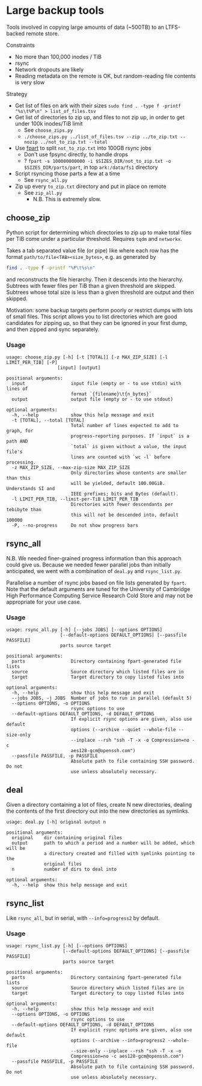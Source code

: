 # Large backup tools

Tools involved in copying large amounts of data (~500TB) to an LTFS-backed remote store.

Constraints

- No more than 100,000 inodes / TiB
- rsync
- Network dropouts are likely
- Reading metadata on the remote is OK, but random-reading file contents is very slow

Strategy

- Get list of files on ark with their sizes `sudo find . -type f -printf "%s\t%P\n" > list_of_files.tsv`
- Get list of directories to zip up, and files to not zip up, in order to get under 100k inodes/TiB limit
  - See `choose_zips.py`
  - `./choose_zips.py ../list_of_files.tsv --zip ../to_zip.txt --nozip ../not_to_zip.txt --total`
- Use [fpart](https://github.com/martymac/fpart) to split `not_to_zip.txt` into 100GB rsync jobs
  - Don't use fpsync directly, to handle drops
  - ? `fpart -s 100000000000 -i $SIZES_DIR/not_to_zip.txt -o $SIZES_DIR/parts/part`, in top `ark:/data/fs1` directory
- Script rsyncing those parts a few at a time
  - See `rsync_all.py`
- Zip up every `to_zip.txt` directory and put in place on remote
  - See `zip_all.py`
    - N.B. This is extremely slow.

## choose_zip

Python script for determining which directories to zip up to make total files per TiB come under a particular threshold.
Requires `tqdm` and `networkx`.

Takes a tab separated value file (or pipe) like where each row has the format `path/to/file<TAB><size_bytes>`, e.g. as generated by

```sh
find . -type f -printf "%P\t%s\n"
```

and reconstructs the file hierarchy.
Then it descends into the hierarchy.
Subtrees with fewer files per TiB than a given threshold are skipped.
Subtrees whose total size is less than a given threshold are output and then skipped.

Motivation: some backup targets perform poorly or restrict dumps with lots of small files.
This script allows you to list directories which are good candidates for zipping up,
so that they can be ignored in your first dump, and then zipped and sync separately.

### Usage

```_choose_zip
usage: choose_zip.py [-h] [-t [TOTAL]] [-z MAX_ZIP_SIZE] [-l LIMIT_PER_TIB] [-P]
                   [input] [output]

positional arguments:
  input                 input file (empty or - to use stdin) with lines of
                        format `{filename}\t{n_bytes}`
  output                output file (empty or - to use stdout)

optional arguments:
  -h, --help            show this help message and exit
  -t [TOTAL], --total [TOTAL]
                        Total number of lines expected to add to graph, for
                        progress-reporting purposes. If `input` is a path AND
                        `total` is given without a value, the input file's
                        lines are counted with `wc -l` before processing.
  -z MAX_ZIP_SIZE, --max-zip-size MAX_ZIP_SIZE
                        Only directories whose contents are smaller than this
                        will be yielded, default 100.00GiB. Understands SI and
                        IEEE prefixes; bits and Bytes (default).
  -l LIMIT_PER_TIB, --limit-per-TiB LIMIT_PER_TIB
                        Directories with fewer descendants per tebibyte than
                        this will not be descended into, default 100000
  -P, --no-progress     Do not show progress bars
```

## rsync_all

N.B. We needed finer-grained progress information than this approach could give us.
Because we needed fewer parallel jobs than initially anticipated,
we went with a combination of `deal.py` and `rsync_list.py`.

Parallelise a number of rsync jobs based on file lists generated by `fpart`.
Note that the default arguments are tuned for the
University of Cambridge High Performance Computing Service Research Cold Store
and may not be appropriate for your use case.

### Usage

```_rsync_all
usage: rsync_all.py [-h] [--jobs JOBS] [--options OPTIONS]
                    [--default-options DEFAULT_OPTIONS] [--passfile PASSFILE]
                    parts source target

positional arguments:
  parts                 Directory containing fpart-generated file lists
  source                Source directory which listed files are in
  target                Target directory to copy listed files into

optional arguments:
  -h, --help            show this help message and exit
  --jobs JOBS, -j JOBS  Number of jobs to run in parallel (default 5)
  --options OPTIONS, -o OPTIONS
                        rsync options to use
  --default-options DEFAULT_OPTIONS, -d DEFAULT_OPTIONS
                        If explicit rsync options are given, also use default
                        options (--archive --quiet --whole-file --size-only
                        --inplace --rsh "ssh -T -x -o Compression=no -c
                        aes128-gcm@openssh.com")
  --passfile PASSFILE, -p PASSFILE
                        Absolute path to file containing SSH password. Do not
                        use unless absolutely necessary.
```

## deal

Given a directory containing a lot of files, create N new directories,
dealing the contents of the first directory out into the new directories as symlinks.

```_deal
usage: deal.py [-h] original output n

positional arguments:
  original    dir containing original files
  output      path to which a period and a number will be added, which will be
              a directory created and filled with symlinks pointing to the
              original files
  n           number of dirs to deal into

optional arguments:
  -h, --help  show this help message and exit
```

## rsync_list

Like `rsync_all`, but in serial, with `--info=progress2` by default.

### Usage

```_rsync_list
usage: rsync_list.py [-h] [--options OPTIONS]
                     [--default-options DEFAULT_OPTIONS] [--passfile PASSFILE]
                     parts source target

positional arguments:
  parts                 Directory containing fpart-generated file lists
  source                Source directory which listed files are in
  target                Target directory to copy listed files into

optional arguments:
  -h, --help            show this help message and exit
  --options OPTIONS, -o OPTIONS
                        rsync options to use
  --default-options DEFAULT_OPTIONS, -d DEFAULT_OPTIONS
                        If explicit rsync options are given, also use default
                        options (--archive --info=progress2 --whole-file
                        --size-only --inplace --rsh "ssh -T -x -o
                        Compression=no -c aes128-gcm@openssh.com")
  --passfile PASSFILE, -p PASSFILE
                        Absolute path to file containing SSH password. Do not
                        use unless absolutely necessary.
```
